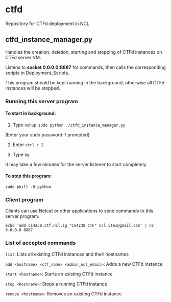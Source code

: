 # ctfd
Repository for CTFd deployment in NCL

## ctfd_instance_manager.py

Handles the creation, deletion, starting and stopping of CTFd instances on CTFd server VM.

Listens to **socket 0.0.0.0:8887** for commands, then calls the corresponding scripts in Deployment_Scripts.

This program should be kept running in the background, otherwise all CTFd instances will be stopped.

### Running this server program

#### To start in background:

1. Type ```nohup sudo python ./ctfd_instance_manager.py```

(Enter your sudo password if prompted)

2. Enter `ctrl + Z`

3. Type ```bg```

It may take a few minutes for the server listener to start completely.

#### To stop this program:

```sudo pkill -9 python```

### Client program

Clients can use Netcat or other applications to send commands to this server program.

```echo 'add cs4238.ctf.ncl.sg "CS4238 CTF" ncl.vte1@gmail.com' | nc 0.0.0.0 8887```

### List of accepted commands 

```list```: Lists all existing CTFd instances and their hostnames

```add <hostname> <ctf_name> <admin_ncl_email>```: Adds a new CTFd instance

```start <hostname>```: Starts an existing CTFd instance

```stop <hostname>```: Stops a running CTFd instance

```remove <hostname>```: Removes an existing CTFd instance
